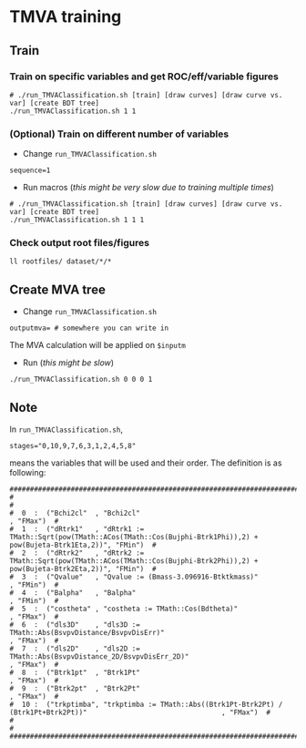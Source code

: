 # TMVA training

## Train

### Train on specific variables and get ROC/eff/variable figures
```
# ./run_TMVAClassification.sh [train] [draw curves] [draw curve vs. var] [create BDT tree]
./run_TMVAClassification.sh 1 1
```

### (Optional) Train on different number of variables
- Change `run_TMVAClassification.sh`
```
sequence=1
```
- Run macros (*this might be very slow due to training multiple times*)
```
# ./run_TMVAClassification.sh [train] [draw curves] [draw curve vs. var] [create BDT tree]
./run_TMVAClassification.sh 1 1 1
```

### Check output root files/figures
```
ll rootfiles/ dataset/*/*
```

## Create MVA tree
- Change `run_TMVAClassification.sh`
```
outputmva= # somewhere you can write in
```
The MVA calculation will be applied on `$inputm`
- Run (*this might be slow*)
```
./run_TMVAClassification.sh 0 0 0 1
```

## Note
In `run_TMVAClassification.sh`, 
```
stages="0,10,9,7,6,3,1,2,4,5,8"
```
means the variables that will be used and their order. The definition is as following:

```
####################################################################################################################################
#                                                                                                                                  #
#  0  :  ("Bchi2cl"  , "Bchi2cl"                                                                                        , "FMax")  #
#  1  :  ("dRtrk1"   , "dRtrk1 := TMath::Sqrt(pow(TMath::ACos(TMath::Cos(Bujphi-Btrk1Phi)),2) + pow(Bujeta-Btrk1Eta,2))", "FMin")  #
#  2  :  ("dRtrk2"   , "dRtrk2 := TMath::Sqrt(pow(TMath::ACos(TMath::Cos(Bujphi-Btrk2Phi)),2) + pow(Bujeta-Btrk2Eta,2))", "FMin")  #
#  3  :  ("Qvalue"   , "Qvalue := (Bmass-3.096916-Btktkmass)"                                                           , "FMin")  #
#  4  :  ("Balpha"   , "Balpha"                                                                                         , "FMin")  #
#  5  :  ("costheta" , "costheta := TMath::Cos(Bdtheta)"                                                                , "FMax")  #
#  6  :  ("dls3D"    , "dls3D := TMath::Abs(BsvpvDistance/BsvpvDisErr)"                                                 , "FMax")  #
#  7  :  ("dls2D"    , "dls2D := TMath::Abs(BsvpvDistance_2D/BsvpvDisErr_2D)"                                           , "FMax")  #
#  8  :  ("Btrk1pt"  , "Btrk1Pt"                                                                                        , "FMax")  #
#  9  :  ("Btrk2pt"  , "Btrk2Pt"                                                                                        , "FMax")  #
#  10 :  ("trkptimba", "trkptimba := TMath::Abs((Btrk1Pt-Btrk2Pt) / (Btrk1Pt+Btrk2Pt))"                                 , "FMax")  #
#                                                                                                                                  #
####################################################################################################################################
```
